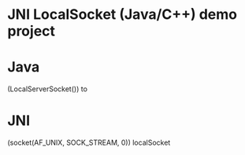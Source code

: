 # JNI LocalSocket (Java/C++) demo project


# Java 
(LocalServerSocket()) to 
# JNI 
(socket(AF_UNIX, SOCK_STREAM, 0)) localSocket
